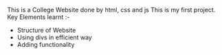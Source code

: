 This is a College Website done by html, css and js
This is my first project.
Key Elements learnt :-
- Structure of Website
- Using divs in efficient way
- Adding functionality
  
